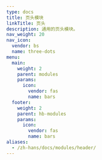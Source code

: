 ```yaml
---
type: docs
title: 页头模块
linkTitle: 页头
description: 通用的页头模块。
nav_weight: 20
nav_icon:
  vendor: bs
  name: three-dots
menu:
  main:
    weight: 2
    parent: modules
    params:
      icon:
        vendor: fas
        name: bars
  footer:
    weight: 2
    parent: hb-modules
    params:
      icon:
        vendor: fas
        name: bars
aliases:
  - /zh-hans/docs/modules/header/
---
```

